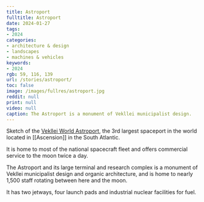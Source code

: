 ```yaml
---
title: Astroport
fulltitle: Astroport
date: 2024-01-27
tags:
- 2024
categories:
- architecture & design
- landscapes
- machines & vehicles
keywords:
- 2024
rgb: 59, 116, 139
url: /stories/astroport/
toc: false
image: /images/fullres/astroport.jpg
reddit: null
print: null
video: null
caption: The Astroport is a monument of Vekllei municipalist design.
---
```

Sketch of the [Vekllei World Astroport](/astroport/), the 3rd largest spaceport in the world located in [[Ascension]] in the South Atlantic.

It is home to most of the national spacecraft fleet and offers commercial service to the moon twice a day.

The Astroport and its large terminal and research complex is a monument of Vekllei municipalist design and organic architecture, and is home to nearly 1,500 staff rotating between here and the moon.

It has two jetways, four launch pads and industrial nuclear facilities for fuel.